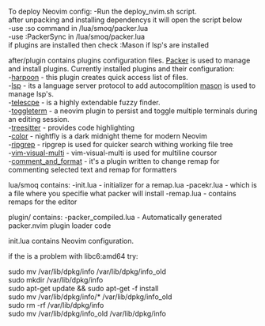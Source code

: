 To deploy Neovim config:
-Run the deploy_nvim.sh script.  
after unpacking and installing dependencys it will open the script below  
-use :so command in /lua/smoq/packer.lua  
-use :PackerSync in /lua/smoq/packer.lua  
if plugins are installed then check :Mason if lsp's are installed  


after/plugin contains plugins configuration files.
[Packer](https://github.com/wbthomason/packer.nvim) is used to manage and install plugins.
Currently installed plugins and their configuration:  
-[harpoon](https://github.com/ThePrimeagen/harpoon) -  this plugin creates quick access list of files.  
-[lsp](https://github.com/VonHeikemen/lsp-zero.nvim) -  its a language server protocol to add autocomplition [mason](https://github.com/nvim-telescope/williamboman/mason.nvim) is used to manage lsp's.  
-[telescpe](https://github.com/nvim-telescope/telescope.nvim) - is a highly extendable fuzzy finder.   
-[toggleterm](https://github.com/akinsho/toggleterm.nvim) - a neovim plugin to persist and toggle multiple terminals during an editing session.  
-[treesitter](https://github.com/nvim-treesitter/nvim-treesitter) - provides code highlighting  
-[color](https://github.com/bluz71/vim-nightfly-colors) - nightfly is a dark midnight theme for modern Neovim  
-[ripgrep](https://github.com/BurntSushi/ripgrep) - ripgrep is used for quicker search withing working file tree  
-[vim-visual-multi](https://github.com/mg979/vim-visual-multi) - vim-visual-multi is used for multiline coursor  
-[comment_and_format](https://github.com/SmoQx/comment_and_format) - it's a plugin written to change remap for commenting selected text and remap for formatters  

   
lua/smoq contains:
-init.lua - initializer for a remap.lua
-pacekr.lua - which is a file where you specifie what packer will install
-remap.lua - contains remaps for the editor
  
  
plugin/ contains:
-packer_compiled.lua - Automatically generated packer.nvim plugin loader code
  
init.lua contains Neovim configuration.
  
if the is a problem with libc6:amd64 try:  

sudo mv /var/lib/dpkg/info /var/lib/dpkg/info_old  
sudo mkdir /var/lib/dpkg/info  
sudo apt-get update && sudo apt-get -f install  
sudo mv /var/lib/dpkg/info/* /var/lib/dpkg/info_old  
sudo rm -rf /var/lib/dpkg/info  
sudo mv /var/lib/dpkg/info_old /var/lib/dpkg/info  
